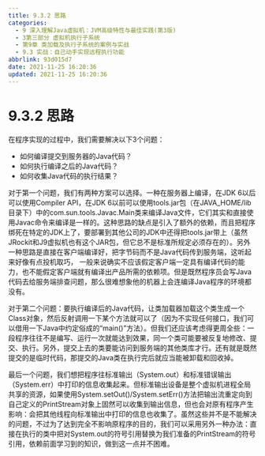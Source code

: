```yaml
---
title: 9.3.2 思路
categories:
  - 9 深入理解Java虛拟机：JVM高级特性与最佳实践(第3版)
  - 3第三部分 虚拟机执行子系统
  - 第9章 类加载及执行子系统的案例与实战
  - 9.3 实战：自己动手实现远程执行功能
abbrlink: 93d015d7
date: 2021-11-25 16:20:36
updated: 2021-11-25 16:20:36
---
```

# 9.3.2 思路
在程序实现的过程中，我们需要解决以下3个问题：
- 如何编译提交到服务器的Java代码？
- 如何执行编译之后的Java代码？
- 如何收集Java代码的执行结果？

对于第一个问题，我们有两种方案可以选择。一种在服务器上编译，在JDK 6以后可以使用Compiler API，在JDK 6以前可以使用tools.jar包（在JAVA_HOME/lib目录下）中的com.sun.tools.Javac.Main类来编译Java文件，它们其实和直接使用Javac命令来编译是一样的。这种思路的缺点是引入了额外的依赖，而且把程序绑死在特定的JDK上了，要部署到其他公司的JDK中还得把tools.jar带上（虽然JRockit和J9虚拟机也有这个JAR包，但它总不是标准所规定必须存在的）。另外一种思路是直接在客户端编译好，把字节码而不是Java代码传到服务端，这听起来好像有点投机取巧， 一般来说确实不应该假定客户端一定具有编译代码的能力，也不能假定客户端就有编译出产品所需的依赖项。但是既然程序员会写Java代码去给服务端排查问题，那么很难想象他的机器上会连编译Java程序的环境都没有。

对于第二个问题：要执行编译后的Java代码，让类加载器加载这个类生成一个Class对象，然后反射调用一下某个方法就可以了（因为不实现任何接口，我们可以借用一下Java中约定俗成的“main()”方法）。但我们还应该考虑得更周全些：一段程序往往不是编写、运行一次就能达到效果，同一个类可能要被反复地修改、提交、执行。另外，提交上去的类要能访问到服务端的其他类库才行。还有就是既然提交的是临时代码，那提交的Java类在执行完后就应当能被卸载和回收掉。

最后一个问题，我们想把程序往标准输出（System.out）和标准错误输出（System.err）中打印的信息收集起来。但标准输出设备是整个虚拟机进程全局共享的资源，如果使用System.setOut()/System.setErr()方法把输出流重定向到自己定义的PrintStream对象上固然可以收集到输出信息，但也会对原有程序产生影响：会把其他线程向标准输出中打印的信息也收集了。虽然这些并不是不能解决的问题，不过为了达到完全不影响原程序的目的，我们可以采用另外一种办法：直接在执行的类中把对System.out的符号引用替换为我们准备的PrintStream的符号引用，依赖前面学习到的知识，做到这一点并不困难。
